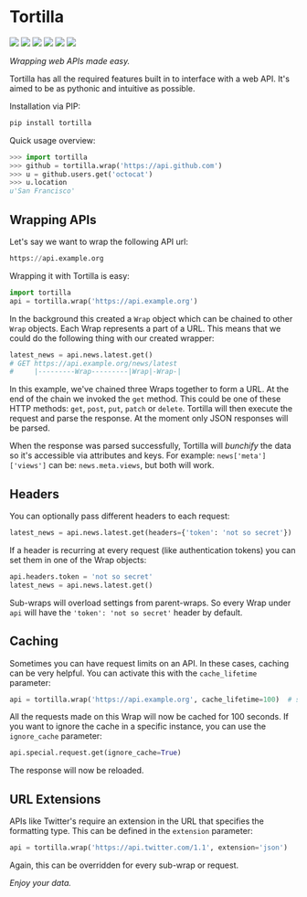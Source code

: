 Tortilla
========

[<img src="https://img.shields.io/travis/redodo/tortilla.svg?style=flat">](https://travis-ci.org/redodo/tortilla)
[<img src="https://img.shields.io/coveralls/redodo/tortilla.svg?style=flat">](https://coveralls.io/r/redodo/tortilla)
[<img src="https://readthedocs.org/projects/tortilla/badge/?version=latest&style=flat">](https://tortilla.readthedocs.org/latest/)
[<img src="https://img.shields.io/pypi/v/tortilla.svg?style=flat">](https://pypi.python.org/pypi/tortilla)
[<img src="https://pypip.in/py_versions/tortilla/badge.svg?style=flat">](https://pypi.python.org/pypi/tortilla)
[<img src="https://img.shields.io/pypi/l/tortilla.svg?style=flat">](https://github.com/redodo/tortilla/blob/master/LICENSE)

*Wrapping web APIs made easy.*

Tortilla has all the required features built in to interface with a web
API. It's aimed to be as pythonic and intuitive as possible.

Installation via PIP:

```bash
pip install tortilla
```

Quick usage overview:

```python
>>> import tortilla
>>> github = tortilla.wrap('https://api.github.com')
>>> u = github.users.get('octocat')
>>> u.location
u'San Francisco'
```

Wrapping APIs
-------------

Let's say we want to wrap the following API url:

```python
https://api.example.org
```

Wrapping it with Tortilla is easy:

```python
import tortilla
api = tortilla.wrap('https://api.example.org')
```

In the background this created a `Wrap` object which can be chained to
other `Wrap` objects. Each Wrap represents a part of a URL. This means
that we could do the following thing with our created wrapper:

```python
latest_news = api.news.latest.get()
# GET https://api.example.org/news/latest
#     |---------Wrap---------|Wrap|-Wrap-|
```

In this example, we've chained three Wraps together to form a URL. At
the end of the chain we invoked the `get` method. This could be one of
these HTTP methods: `get`, `post`, `put`, `patch` or `delete`. Tortilla
will then execute the request and parse the response. At the moment only
JSON responses will be parsed.

When the response was parsed successfully, Tortilla will *bunchify* the
data so it's accessible via attributes and keys. For example:
`news['meta']['views']` can be: `news.meta.views`, but both will work.

Headers
-------

You can optionally pass different headers to each request:

```python
latest_news = api.news.latest.get(headers={'token': 'not so secret'})
```

If a header is recurring at every request (like authentication tokens)
you can set them in one of the Wrap objects:

```python
api.headers.token = 'not so secret'
latest_news = api.news.latest.get()
```

Sub-wraps will overload settings from parent-wraps. So every Wrap under
`api` will have the `'token': 'not so secret'` header by default.

Caching
-------

Sometimes you can have request limits on an API. In these cases, caching
can be very helpful. You can activate this with the `cache_lifetime`
parameter:

```python
api = tortilla.wrap('https://api.example.org', cache_lifetime=100)  # seconds
```

All the requests made on this Wrap will now be cached for 100 seconds.
If you want to ignore the cache in a specific instance, you can use the
`ignore_cache` parameter:

```python
api.special.request.get(ignore_cache=True)
```

The response will now be reloaded.

URL Extensions
--------------

APIs like Twitter's require an extension in the URL that specifies the
formatting type. This can be defined in the `extension` parameter:

```python
api = tortilla.wrap('https://api.twitter.com/1.1', extension='json')
```

Again, this can be overridden for every sub-wrap or request.

*Enjoy your data.*
